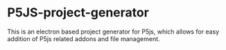 # P5JS-project-generator

This is an electron based project generator for P5js, which allows for easy addition of P5js related addons and file management.
